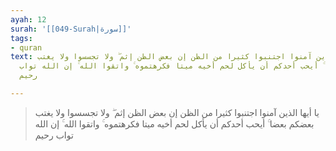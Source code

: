 ```yaml
---
ayah: 12
surah: '[[049-Surah|سورة]]'
tags:
- quran
text: يا أيها الذين آمنوا اجتنبوا كثيرا من الظن إن بعض الظن إثم ۖ ولا تجسسوا ولا يغتب
  بعضكم بعضا ۚ أيحب أحدكم أن يأكل لحم أخيه ميتا فكرهتموه ۚ واتقوا الله ۚ إن الله تواب
  رحيم

---
```

> يا أيها الذين آمنوا اجتنبوا كثيرا من الظن إن بعض الظن إثم ۖ ولا تجسسوا ولا يغتب بعضكم بعضا ۚ أيحب أحدكم أن يأكل لحم أخيه ميتا فكرهتموه ۚ واتقوا الله ۚ إن الله تواب رحيم
